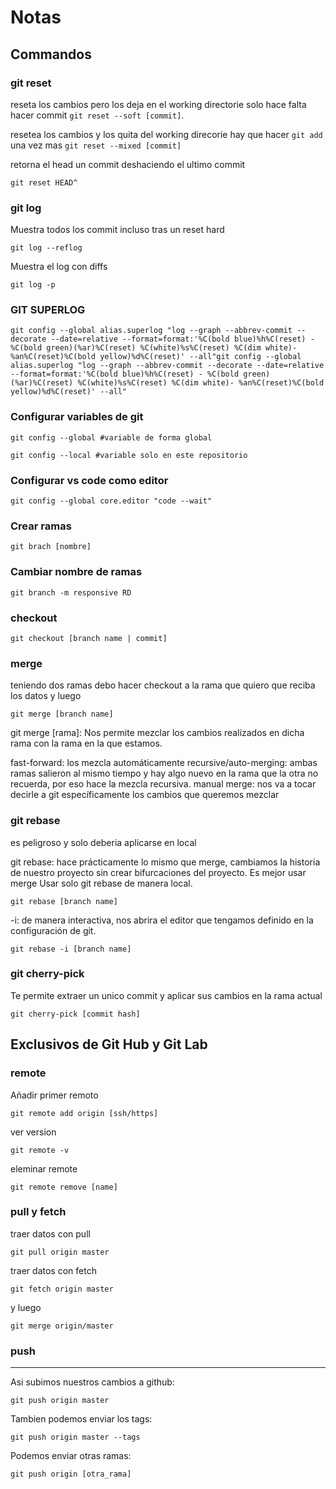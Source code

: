 # Notas

## Commandos

### git reset

reseta los cambios pero los deja en el working directorie solo hace falta hacer commit
```git reset --soft [commit]```.

resetea los cambios y los quita del working direcorie hay que hacer ```git add``` una vez mas
```git reset --mixed [commit]```  

retorna el head un commit deshaciendo el ultimo commit

```Shell
git reset HEAD^
```

### git log

Muestra todos los commit incluso tras un reset hard

```Shell
git log --reflog
```

Muestra el log con diffs

```Shell
git log -p
```

### GIT SUPERLOG

```Shell
git config --global alias.superlog "log --graph --abbrev-commit --decorate --date=relative --format=format:'%C(bold blue)%h%C(reset) - %C(bold green)(%ar)%C(reset) %C(white)%s%C(reset) %C(dim white)- %an%C(reset)%C(bold yellow)%d%C(reset)' --all"git config --global alias.superlog "log --graph --abbrev-commit --decorate --date=relative --format=format:'%C(bold blue)%h%C(reset) - %C(bold green)(%ar)%C(reset) %C(white)%s%C(reset) %C(dim white)- %an%C(reset)%C(bold yellow)%d%C(reset)' --all"
```

### Configurar variables de git

```Shell
git config --global #variable de forma global

git config --local #variable solo en este repositorio
```

### Configurar vs code como editor

```Shell
git config --global core.editor "code --wait"
```

### Crear ramas

```Shell
git brach [nombre]
```

### Cambiar nombre de ramas

```Shell
git branch -m responsive RD

```

### checkout

```Shell
git checkout [branch name | commit]
```

### merge

teniendo dos ramas debo hacer checkout a la rama que quiero que reciba los datos 
y luego

```Shell
git merge [branch name]
```

git merge [rama]: Nos permite mezclar los cambios realizados en dicha rama con la rama en la que estamos.

fast-forward: los mezcla automáticamente
recursive/auto-merging: ambas ramas salieron al mismo tiempo y hay algo nuevo en la rama que la otra no recuerda, por eso hace la mezcla recursiva.
manual merge: nos va a tocar decirle a git específicamente los cambios que queremos mezclar

### git rebase

es peligroso y solo deberia aplicarse en local

git rebase: hace prácticamente lo mismo que merge, cambiamos la historia de nuestro proyecto sin crear bifurcaciones del proyecto. Es mejor usar merge
Usar solo git rebase de manera local.

```Shell
git rebase [branch name]
```

-i: de manera interactiva, nos abrira el editor que tengamos definido en la configuración de git.

```Shell
git rebase -i [branch name]
```

### git cherry-pick

Te permite extraer un unico commit y aplicar sus cambios en la rama actual

```Shell
git cherry-pick [commit hash]
```

## Exclusivos de Git Hub y Git Lab

### remote

Añadir primer remoto

```Shell
git remote add origin [ssh/https]
```

ver version

```Shell
git remote -v
```

eleminar remote

```Shell
git remote remove [name]
```

### pull y fetch

traer datos con pull

```Shell
git pull origin master
```

traer datos con fetch

```Shell
git fetch origin master
```

y luego

```Shell
git merge origin/master
```

### push

------

Asi subimos nuestros cambios a github:

```Shell
git push origin master
```

Tambien podemos enviar los tags:

```Shell
git push origin master --tags
```

Podemos enviar otras ramas:

```Shell
git push origin [otra_rama]
```
